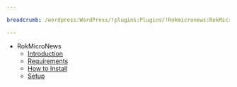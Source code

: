 ```yaml
---

breadcrumb: /wordpress:WordPress/!plugins:Plugins/!Rokmicronews:RokMicroNews

---
```


* RokMicroNews
    * [Introduction]()
    * [Requirements](INDEX.md#requirements)
    * [How to Install](INDEX.md#how-to-install)
    * [Setup](rokmicronews_use.md)